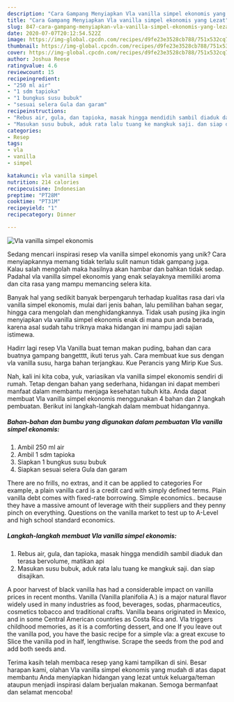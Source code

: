 ```yaml
---
description: "Cara Gampang Menyiapkan Vla vanilla simpel ekonomis yang Lezat"
title: "Cara Gampang Menyiapkan Vla vanilla simpel ekonomis yang Lezat"
slug: 847-cara-gampang-menyiapkan-vla-vanilla-simpel-ekonomis-yang-lezat
date: 2020-07-07T20:12:54.522Z
image: https://img-global.cpcdn.com/recipes/d9fe23e3528cb788/751x532cq70/vla-vanilla-simpel-ekonomis-foto-resep-utama.jpg
thumbnail: https://img-global.cpcdn.com/recipes/d9fe23e3528cb788/751x532cq70/vla-vanilla-simpel-ekonomis-foto-resep-utama.jpg
cover: https://img-global.cpcdn.com/recipes/d9fe23e3528cb788/751x532cq70/vla-vanilla-simpel-ekonomis-foto-resep-utama.jpg
author: Joshua Reese
ratingvalue: 4.6
reviewcount: 15
recipeingredient:
- "250 ml air"
- "1 sdm tapioka"
- "1 bungkus susu bubuk"
- "sesuai selera Gula dan garam"
recipeinstructions:
- "Rebus air, gula, dan tapioka, masak hingga mendidih sambil diaduk dan terasa bervolume, matikan api"
- "Masukan susu bubuk, aduk rata lalu tuang ke mangkuk saji. dan siap disajikan."
categories:
- Resep
tags:
- vla
- vanilla
- simpel

katakunci: vla vanilla simpel 
nutrition: 214 calories
recipecuisine: Indonesian
preptime: "PT28M"
cooktime: "PT31M"
recipeyield: "1"
recipecategory: Dinner

---
```



![Vla vanilla simpel ekonomis](https://img-global.cpcdn.com/recipes/d9fe23e3528cb788/751x532cq70/vla-vanilla-simpel-ekonomis-foto-resep-utama.jpg)

Sedang mencari inspirasi resep vla vanilla simpel ekonomis yang unik? Cara menyiapkannya memang tidak terlalu sulit namun tidak gampang juga. Kalau salah mengolah maka hasilnya akan hambar dan bahkan tidak sedap. Padahal vla vanilla simpel ekonomis yang enak selayaknya memiliki aroma dan cita rasa yang mampu memancing selera kita.

Banyak hal yang sedikit banyak berpengaruh terhadap kualitas rasa dari vla vanilla simpel ekonomis, mulai dari jenis bahan, lalu pemilihan bahan segar, hingga cara mengolah dan menghidangkannya. Tidak usah pusing jika ingin menyiapkan vla vanilla simpel ekonomis enak di mana pun anda berada, karena asal sudah tahu triknya maka hidangan ini mampu jadi sajian istimewa.

Hadirr lagi resep Vla Vanilla buat teman makan puding, bahan dan cara buatnya gampang bangetttt, ikuti terus yah. Cara membuat kue sus dengan vla vanilla susu, harga bahan terjangkau. Kue Perancis yang Mirip Kue Sus.


Nah, kali ini kita coba, yuk, variasikan vla vanilla simpel ekonomis sendiri di rumah. Tetap dengan bahan yang sederhana, hidangan ini dapat memberi manfaat dalam membantu menjaga kesehatan tubuh kita. Anda dapat membuat Vla vanilla simpel ekonomis menggunakan 4 bahan dan 2 langkah pembuatan. Berikut ini langkah-langkah dalam membuat hidangannya.

<!--inarticleads1-->

##### Bahan-bahan dan bumbu yang digunakan dalam pembuatan Vla vanilla simpel ekonomis:

1. Ambil 250 ml air
1. Ambil 1 sdm tapioka
1. Siapkan 1 bungkus susu bubuk
1. Siapkan sesuai selera Gula dan garam


There are no frills, no extras, and it can be applied to categories For example, a plain vanilla card is a credit card with simply defined terms. Plain vanilla debt comes with fixed-rate borrowing. Simple economics.. because they have a massive amount of leverage with their suppliers and they penny pinch on everything. Questions on the vanilla market to test up to A-Level and high school standard economics. 

<!--inarticleads2-->

##### Langkah-langkah membuat Vla vanilla simpel ekonomis:

1. Rebus air, gula, dan tapioka, masak hingga mendidih sambil diaduk dan terasa bervolume, matikan api
1. Masukan susu bubuk, aduk rata lalu tuang ke mangkuk saji. dan siap disajikan.


A poor harvest of black vanilla has had a considerable impact on vanilla prices in recent months. Vanilla (Vanilla planifolia A.) is a major natural flavor widely used in many industries as food, beverages, sodas, pharmaceutics, cosmetics tobacco and traditional crafts. Vanilla beans originated in Mexico, and in some Central American countries as Costa Rica and. Vla triggers childhood memories, as it is a comforting dessert, and one If you leave out the vanilla pod, you have the basic recipe for a simple vla: a great excuse to Slice the vanilla pod in half, lengthwise. Scrape the seeds from the pod and add both seeds and. 

Terima kasih telah membaca resep yang kami tampilkan di sini. Besar harapan kami, olahan Vla vanilla simpel ekonomis yang mudah di atas dapat membantu Anda menyiapkan hidangan yang lezat untuk keluarga/teman ataupun menjadi inspirasi dalam berjualan makanan. Semoga bermanfaat dan selamat mencoba!
